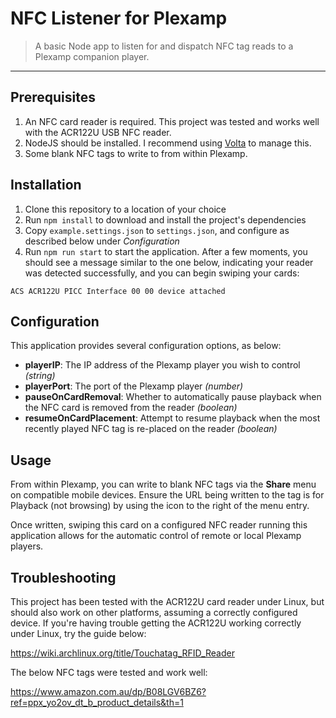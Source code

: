 # NFC Listener for Plexamp

> A basic Node app to listen for and dispatch NFC tag reads to a Plexamp companion player.

---

## Prerequisites

1. An NFC card reader is required. This project was tested and works well with the ACR122U USB NFC reader.
2. NodeJS should be installed. I recommend using [Volta](https://volta.sh/) to manage this.
3. Some blank NFC tags to write to from within Plexamp.

## Installation

1. Clone this repository to a location of your choice
2. Run `npm install` to download and install the project's dependencies
3. Copy `example.settings.json` to `settings.json`, and configure as described below under _Configuration_
4. Run `npm run start` to start the application. After a few moments, you should see a message similar to the one below, indicating your reader was detected successfully, and you can begin swiping your cards:

```
ACS ACR122U PICC Interface 00 00 device attached
```

## Configuration

This application provides several configuration options, as below:

- **playerIP**: The IP address of the Plexamp player you wish to control _(string)_
- **playerPort**: The port of the Plexamp player _(number)_
- **pauseOnCardRemoval**: Whether to automatically pause playback when the NFC card is removed from the reader _(boolean)_
- **resumeOnCardPlacement**: Attempt to resume playback when the most recently played NFC tag is re-placed on the reader _(boolean)_

## Usage

From within Plexamp, you can write to blank NFC tags via the **Share** menu on compatible mobile devices. Ensure the URL being written to the tag is for Playback (not browsing) by using the icon to the right of the menu entry.

Once written, swiping this card on a configured NFC reader running this application allows for the automatic control of remote or local Plexamp players.

## Troubleshooting

This project has been tested with the ACR122U card reader under Linux, but should also work on other platforms, assuming a correctly configured device. If you're having trouble getting the ACR122U working correctly under Linux, try the guide below:

https://wiki.archlinux.org/title/Touchatag_RFID_Reader

The below NFC tags were tested and work well:

https://www.amazon.com.au/dp/B08LGV6BZ6?ref=ppx_yo2ov_dt_b_product_details&th=1
